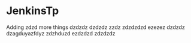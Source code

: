 # JenkinsTp


Adding zdzd more things
dzdzdz
dzdzdz
zzdz
zdzdzdzd
ezezez
dzdzdz
dzagduyazfdyz
zdzhduzd
ezdzdzd
zdzdzdz
